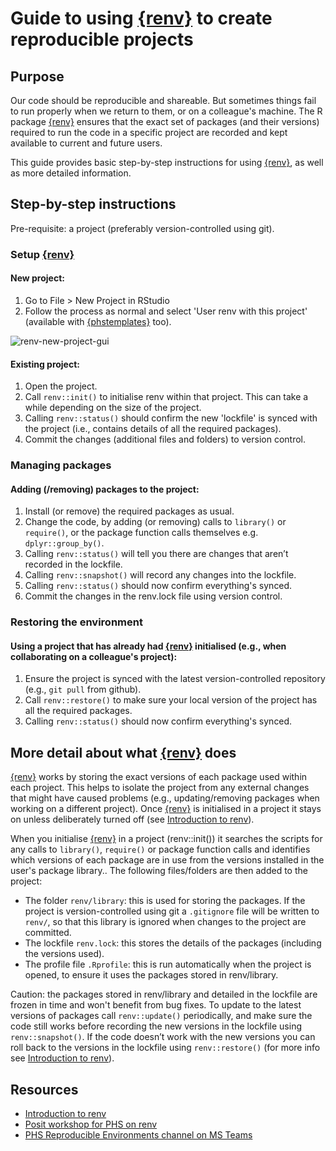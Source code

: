 # Guide to using [{renv}](https://rstudio.github.io/renv/) to create reproducible projects

## Purpose

Our code should be reproducible and shareable. But sometimes things fail to run properly when we return to them, or on a colleague's machine. The R package [{renv}](https://rstudio.github.io/renv/) ensures that the exact set of packages (and their versions) required to run the code in a specific project are recorded and kept available to current and future users. 

This guide provides basic step-by-step instructions for using [{renv}](https://rstudio.github.io/renv/), as well as more detailed information. 

## Step-by-step instructions

Pre-requisite: a project (preferably version-controlled using git).

### Setup [{renv}](https://rstudio.github.io/renv/)

#### New project:

1. Go to File > New Project in RStudio
2. Follow the process as normal and select 'User renv with this project' (available with [{phstemplates}](https://github.com/Public-Health-Scotland/phstemplates) too).

![renv-new-project-gui](https://github.com/Public-Health-Scotland/technical-docs/assets/33964310/8442d13f-da12-4b3b-91d7-925faae615f9)

#### Existing project:
1.	Open the project.
2.	Call `renv::init()` to initialise renv within that project. This can take a while depending on the size of the project.
3.	Calling `renv::status()` should confirm the new 'lockfile' is synced with the project (i.e., contains details of all the required packages).
4.	Commit the changes (additional files and folders) to version control.

### Managing packages

#### Adding (/removing) packages to the project:
1.	Install (or remove) the required packages as usual. 
2.	Change the code, by adding (or removing) calls to `library()` or `require()`, or the package function calls themselves e.g. `dplyr::group_by()`.
3.	Calling `renv::status()` will tell you there are changes that aren’t recorded in the lockfile.
4.	Calling `renv::snapshot()` will record any changes into the lockfile.
5.	Calling `renv::status()` should now confirm everything's synced. 
6.	Commit the changes in the renv.lock file using version control.

### Restoring the environment

#### Using a project that has already had [{renv}](https://rstudio.github.io/renv/) initialised (e.g., when collaborating on a colleague's project):
1.	Ensure the project is synced with the latest version-controlled repository (e.g., `git pull` from github).
2.	Call `renv::restore()` to make sure your local version of the project has all the required packages.
3.	Calling `renv::status()` should now confirm everything's synced. 

## More detail about what [{renv}](https://rstudio.github.io/renv/) does

[{renv}](https://rstudio.github.io/renv/) works by storing the exact versions of each package used within each project. This helps to isolate the project from any external changes that might have caused problems (e.g., updating/removing packages when working on a different project). Once [{renv}](https://rstudio.github.io/renv/) is initialised in a project it stays on unless deliberately turned off (see [Introduction to renv](https://rstudio.github.io/renv/articles/renv.html)). 

When you initialise [{renv}](https://rstudio.github.io/renv/) in a project (renv::init()) it searches the scripts for any calls to `library()`, `require()` or package function calls and identifies which versions of each package are in use from the versions installed in the user's package library.. The following files/folders are then added to the project:
* The folder `renv/library`: this is used for storing the packages. If the project is version-controlled using git a `.gitignore` file will be written to `renv/`, so that this library is ignored when changes to the project are committed.  
* The lockfile `renv.lock`: this stores the details of the packages (including the versions used). 
* The profile file `.Rprofile`: this is run automatically when the project is opened, to ensure it uses the packages stored in renv/library.

Caution: the packages stored in renv/library and detailed in the lockfile are frozen in time and won't benefit from bug fixes. To update to the latest versions of packages call `renv::update()` periodically, and make sure the code still works before recording the new versions in the lockfile using `renv::snapshot()`. If the code doesn’t work with the new versions you can roll back to the versions in the lockfile using `renv::restore()` (for more info see [Introduction to renv](https://rstudio.github.io/renv/articles/renv.html)). 

## Resources

* [Introduction to renv](https://rstudio.github.io/renv/articles/renv.html)
* [Posit workshop for PHS on renv](https://positpbc.zoom.us/rec/play/n8-spO05R8p9vp8dqJ9GxH_Zr8mk7IMvsiX3menvnbXEXmJOXK5mOA-HPMxEFQPJvh6bTkvhaK6_oHWT.e--Z8hkQVR5coU-F?continueMode=true&pwd=MjxDT7xc_SQJM8HkKz4ffvPvm0mU4s74&_x_zm_rtaid=7GmfdwjkRvidhayMImvvYQ.1680787485091.7d8be92495688fceb3b55c4b0f603018&_x_zm_rhtaid=747)
* [PHS Reproducible Environments channel on MS Teams](https://teams.microsoft.com/l/channel/19%3Aa786ffd4a70d4941b87f023942d21b6a%40thread.tacv2/Reproducible%20Environments?groupId=ec4250f9-b70a-4f32-9372-a232ccb4f713&tenantId=)
